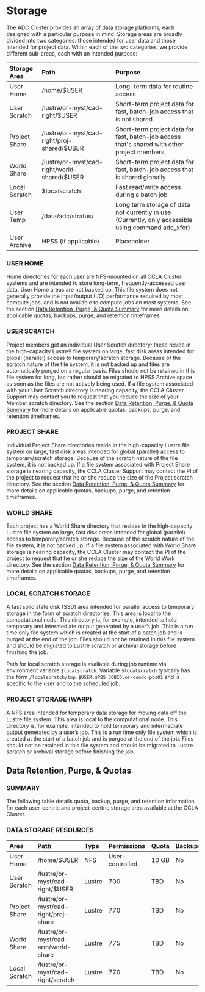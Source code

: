 # Storage

The ADC Cluster provides an array of data storage platforms, each designed with a particular purpose in mind. Storage areas are broadly divided into two categories: those intended for user data and those intended for project data. Within each of the two categories, we provide different sub-areas, each with an intended purpose:

| Storage Area | Path | Purpose |
| :--- | :--- | :--- |
| User Home | /home/$USER | Long-term data for routine access |
| User Scratch | /lustre/or-myst/cad-right/$USER | Short-term project data for fast, batch-job access that is not shared |
| Project Share | /lustre/or-myst/cad-right/proj-shared/$USER | Short-term project data for fast, batch-job access that's shared with other project members |
| World Share | /lustre/or-myst/cad-right/world-shared/$USER | Short-term project data for fast, batch-job access that is shared globally |
| Local Scratch | $localscratch | Fast read/write access during a batch job |
| User Temp | /data/adc/stratus/ | Long term storage of data not currently in use \(Currently, only accessible using command adc\_xfer\) |
| User Archive | HPSS \(if applicable\) | Placeholder |

### USER HOME

Home directories for each user are NFS-mounted on all CCLA Cluster systems and are intended to store long-term, frequently-accessed user data. User Home areas are not backed up. This file system does not generally provide the input/output \(I/O\) performance required by most compute jobs, and is not available to compute jobs on most systems. See the section [Data Retention, Purge, & Quota Summary](https://github.com/Doane-CCLA/docs/tree/6aa8e86be5b614a863272788de3d9c0182ee56c9/HPC/HPC-5-data-transfer.md#Retention) for more details on applicable quotas, backups, purge, and retention timeframes.

### USER SCRATCH

Project members get an individual User Scratch directory; these reside in the high-capacity Lustre® file system on large, fast disk areas intended for global \(parallel\) access to temporary/scratch storage. Because of the scratch nature of the file system, it is not backed up and files are automatically purged on a regular basis. Files should not be retained in this file system for long, but rather should be migrated to HPSS Archive space as soon as the files are not actively being used. If a file system associated with your User Scratch directory is nearing capacity, the CCLA Cluster Support may contact you to request that you reduce the size of your Member scratch directory. See the section [Data Retention, Purge, & Quota Summary](https://github.com/Doane-CCLA/docs/tree/6aa8e86be5b614a863272788de3d9c0182ee56c9/HPC/HPC-5-data-transfer.md#Retention) for more details on applicable quotas, backups, purge, and retention timeframes.

### PROJECT SHARE

Individual Project Share directories reside in the high-capacity Lustre file system on large, fast disk areas intended for global \(parallel\) access to temporary/scratch storage. Because of the scratch nature of the file system, it is not backed up. If a file system associated with Project Share storage is nearing capacity, the CCLA Cluster Support may contact the PI of the project to request that he or she reduce the size of the Project scratch directory. See the section [Data Retention, Purge, & Quota Summary](https://github.com/Doane-CCLA/docs/tree/6aa8e86be5b614a863272788de3d9c0182ee56c9/HPC/HPC-5-data-transfer.md#Retention) for more details on applicable quotas, backups, purge, and retention timeframes.

### WORLD SHARE

Each project has a World Share directory that resides in the high-capacity Lustre file system on large, fast disk areas intended for global \(parallel\) access to temporary/scratch storage. Because of the scratch nature of the file system, it is not backed up. If a file system associated with World Share storage is nearing capacity, the CCLA Cluster may contact the PI of the project to request that he or she reduce the size of the World Work directory. See the section [Data Retention, Purge, & Quota Summary](https://github.com/Doane-CCLA/docs/tree/6aa8e86be5b614a863272788de3d9c0182ee56c9/HPC/HPC-5-data-transfer.md#Retention) for more details on applicable quotas, backups, purge, and retention timeframes.

### LOCAL SCRATCH STORAGE

A fast solid state disk \(SSD\) area intended for parallel access to temporary storage in the form of scratch directories. This area is local to the computational node. This directory is, for example, intended to hold temporary and intermediate output generated by a user’s job. This is a run time only file system which is created at the start of a batch job and is purged at the end of the job. Files should not be retained in this file system and should be migrated to Lustre scratch or archival storage before finishing the job.

Path for local scratch storage is available during job runtime via environment variable `$localscratch`. Variable `$localscratch` typically has the form `/localscratch/tmp.$USER.$PBS_JOBID.or-condo-pbs01` and is specific to the user and to the scheduled job.

### PROJECT STORAGE \(WARP\)

A NFS area intended for temporary data storage for moving data off the Lustre file system. This area is local to the computational node. This directory is, for example, intended to hold temporary and intermediate output generated by a user’s job. This is a run time only file system which is created at the start of a batch job and is purged at the end of the job. Files should not be retained in this file system and should be migrated to Lustre scratch or archival storage before finishing the job.

## Data Retention, Purge, & Quotas

### SUMMARY

The following table details quota, backup, purge, and retention information for each user-centric and project-centric storage area available at the CCLA Cluster.

### DATA STORAGE RESOURCES

| Area | Path | Type | Permissions | Quota | Backups | Purged | Retention |
| :--- | :--- | :--- | :--- | :--- | :--- | :--- | :--- |
| User Home | /home/$USER | NFS | User-controlled | 10 GB | No | No | NA |
| User Scratch | /lustre/or-myst/cad-right/$USER | Lustre | 700 | TBD | No | No | TBD Days |
| Project Share | /lustre/or-myst/cad-right/proj-share | Lustre | 770 | TBD | No | No | TBD Days |
| World Share | /lustre/or-myst/cad-arm/world-share | Lustre | 775 | TBD | No | No | TBD Days |
| Local Scratch | /lustre/or-myst/cad-right/scratch | Lustre | 770 | TBD | No | No | TBD Days |

